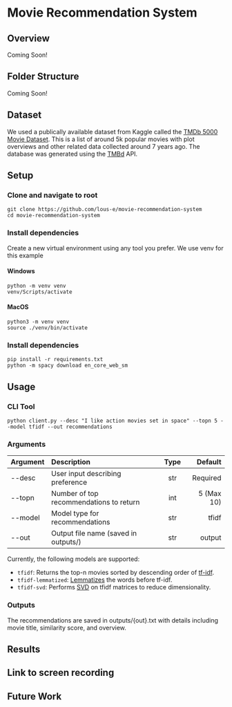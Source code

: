 # Movie Recommendation System

## Overview

Coming Soon!

## Folder Structure

Coming Soon!

## Dataset

We used a publically available dataset from Kaggle called the [TMDb 5000 Movie Dataset](https://www.kaggle.com/datasets/tmdb/tmdb-movie-metadata?select=tmdb_5000_movies.csv). This is a list of around 5k popular movies with plot overviews and other related data collected around 7 years ago. The database was generated using the [TMBd](https://www.themoviedb.org/) API.

## Setup
### Clone and navigate to root
```{bash}
git clone https://github.com/lous-e/movie-recommendation-system
cd movie-recommendation-system
```


### Install dependencies
Create a new virtual environment using any tool you prefer. We use venv for this example

#### Windows
```{bash}
python -m venv venv
venv/Scripts/activate
```
#### MacOS
```{bash}
python3 -m venv venv
source ./venv/bin/activate
```
### Install dependencies
```{bash}
pip install -r requirements.txt
python -m spacy download en_core_web_sm
```

## Usage
### CLI Tool
```{bash}
python client.py --desc "I like action movies set in space" --topn 5 --model tfidf --out recommendations
```
### Arguments
| Argument        | Description           | Type  | Default
| ------------- |:-------------| :-----:| -----:
| --desc      | User input describing preference | str | Required
| --topn      | Number of top recommendations to return      |   int | 5 (Max 10)
| --model | Model type for recommendations      |   str | tfidf
| --out | Output file name (saved in outputs/)      |    str | output

Currently, the following models are supported:
- ```tfidf```: Returns the top-n movies sorted by descending order of [tf-idf](https://en.wikipedia.org/wiki/Tf%E2%80%93idf).
- ```tfidf-lemmatized```: [Lemmatizes](https://en.wikipedia.org/wiki/Lemmatization) the words before tf-idf.
- ```tfidf-svd```: Performs [SVD](https://en.wikipedia.org/wiki/Singular_value_decomposition) on tfidf matrices to reduce dimensionality.

### Outputs

The recommendations are saved in outputs/{out}.txt with details including movie title, similarity score, and overview.

## Results

## Link to screen recording
## Future Work